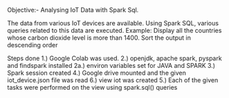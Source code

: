 Objective:- Analysing IoT Data with Spark Sql. 

The data from various IoT devices are available. Using Spark SQL, various queries related to this data are executed. 
Example: Display all the countries whose carbon dioxide level is more than 1400. Sort the output in descending order

Steps done
1.) Google Colab was used. 
2.) openjdk, apache spark, pyspark and findspark installed
2a.) environ variables set for JAVA and SPARK
3.) Spark session created
4.) Google drive mounted and the given iot_device.json file was read 
6.) view iot was created
5.) Each of the given tasks were performed on the view using spark.sql() queries
